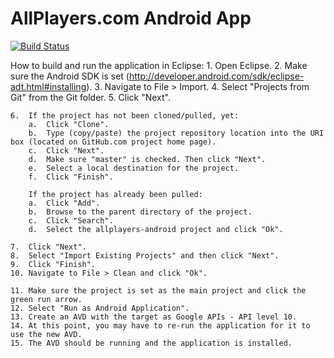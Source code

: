 # AllPlayers.com Android App

[![Build Status](https://travis-ci.org/AllPlayers/allplayers-android.png?branch=master)](https://travis-ci.org/AllPlayers/allplayers-android)

How to build and run the application in Eclipse:
	1.	Open Eclipse.
	2.	Make sure the Android SDK is set (http://developer.android.com/sdk/eclipse-adt.html#installing).
	3.	Navigate to File > Import.
	4.	Select "Projects from Git" from the Git folder.
	5.	Click "Next".
	
	6.	If the project has not been cloned/pulled, yet:
		a.	Click "Clone".
		b.	Type (copy/paste) the project repository location into the URI box (located on GitHub.com project home page).
		c.	Click "Next".
		d.	Make sure "master" is checked. Then click "Next".
		e.	Select a local destination for the project.
		f.	Click "Finish".

		If the project has already been pulled:
		a.	Click "Add".
		b.	Browse to the parent directory of the project.
		c.	Click "Search".
		d.	Select the allplayers-android project and click "Ok".

	7.	Click "Next".
	8.	Select "Import Existing Projects" and then click "Next".
	9.	Click "Finish".
	10.	Navigate to File > Clean and click "Ok".

	11.	Make sure the project is set as the main project and click the green run arrow.
	12.	Select "Run as Android Application".
	13.	Create an AVD with the target as Google APIs - API level 10.
	14.	At this point, you may have to re-run the application for it to use the new AVD.
	15.	The AVD should be running and the application is installed.

